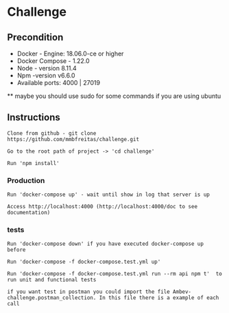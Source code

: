 # Challenge


## Precondition
* Docker - Engine: 18.06.0-ce or higher
* Docker Compose - 1.22.0
* Node - version 8.11.4
* Npm -version v6.6.0
* Available ports: 4000 | 27019

** maybe you should use sudo for some commands if you are using ubuntu

## Instructions

```
Clone from github - git clone https://github.com/mmbfreitas/challenge.git
```
```
Go to the root path of project -> 'cd challenge'
```
```
Run 'npm install'
```

### Production
```
Run 'docker-compose up' - wait until show in log that server is up
```

``` 
Access http://localhost:4000 (http://localhost:4000/doc to see documentation)
```

### tests

```
Run 'docker-compose down' if you have executed docker-compose up before

Run 'docker-compose -f docker-compose.test.yml up'

Run 'docker-compose -f docker-compose.test.yml run --rm api npm t'  to run unit and functional tests

if you want test in postman you could import the file Ambev-challenge.postman_collection. In this file there is a example of each call 
```
